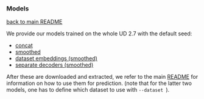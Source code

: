 ### Models
[back to main README](../README.md)

We provide our models trained on the whole UD 2.7 with the default seed:

* [concat](http://itu.dk/people/robv/data/machamp/ALLfullUDconcat.1.tar.gz)
* [smoothed](http://itu.dk/people/robv/data/machamp/ALLfullUDconcat.smoothed.1.tar.gz)
* [dataset embeddings (smoothed)](http://itu.dk/people/robv/data/machamp/ALLfullUDdatasetEmbeds.smoothed.1.tar.gz)
* [separate decoders (smoothed)](http://itu.dk/people/robv/data/machamp/ALLfullUDsepDec.smoothed.1.tar.gz)

After these are downloaded and extracted, we refer to the main [README](../README.md) for information on how to use them for prediction. (note that for the latter two models, one has to define which dataset to use with `--dataset `).


